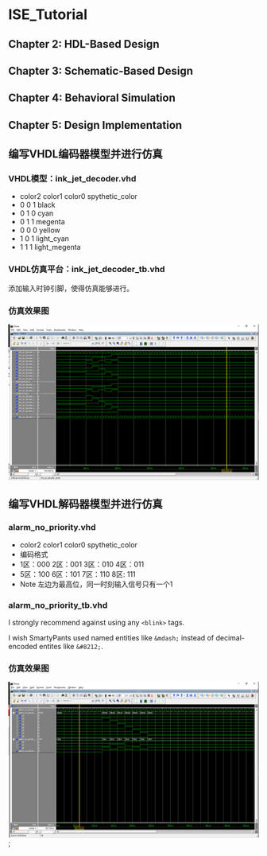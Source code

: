 # ISE_Tutorial
## Chapter 2: HDL-Based Design
## Chapter 3: Schematic-Based Design
## Chapter 4: Behavioral Simulation
## Chapter 5: Design Implementation

## 编写VHDL编码器模型并进行仿真
### VHDL模型：ink_jet_decoder.vhd  
* color2 color1 color0   spythetic_color
*   0      0       1        black
*   0      1       0        cyan
*   0      1       1        megenta
*   0      0       0        yellow
*   1      0       1        light_cyan
*   1      1       1        light_megenta
### VHDL仿真平台：ink_jet_decoder_tb.vhd
添加输入时钟引脚，使得仿真能够进行。
### 仿真效果图
![仿真效果图](https://github.com/Twsa/ISE_Tutorial/blob/master/MyVHDLTest/graphic/ink_jet_graphic.png)

## 编写VHDL解码器模型并进行仿真
### alarm_no_priority.vhd  
* color2 color1 color0   spythetic_color
* 编码格式
* 1区：000  2区：001  3区：010  4区：011
* 5区：100  6区：101  7区：110  8区: 111   
* Note 左边为最高位，同一时刻输入信号只有一个1
### alarm_no_priority_tb.vhd

I strongly recommend against using any `<blink>` tags.

I wish SmartyPants used named entities like `&mdash;`
instead of decimal-encoded entites like `&#8212;`.

### 仿真效果图
![仿真效果图](https://github.com/Twsa/ISE_Tutorial/blob/master/MyVHDLTest/graphic/alarm_no_priority.png);